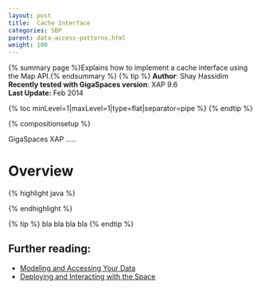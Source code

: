 ```yaml
---
layout: post
title:  Cache Interface
categories: SBP
parent: data-access-patterns.html
weight: 100
---
```

{% summary page %}Explains how to implement a cache interface using the Map API.{% endsummary %}
 {% tip %}
 **Author**:  Shay Hassidim<br/>
 **Recently tested with GigaSpaces version**: XAP 9.6<br/>
 **Last Update:** Feb 2014<br/>

{% toc minLevel=1|maxLevel=1|type=flat|separator=pipe %}
{% endtip %}

{% compositionsetup %}


GigaSpaces XAP .....

# Overview


{% highlight java %}

{% endhighlight %}


{% tip %}
bla bla bla bla 
{% endtip %}

## Further reading:

- [Modeling and Accessing Your Data]({%latestjavaurl%}/modeling-and-accessing-your-data.html)
- [Deploying and Interacting with the Space]({%latestjavaurl%}/deploying-and-interacting-with-the-space.html)

